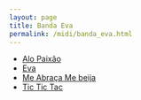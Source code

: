 ```yaml
---
layout: page
title: Banda Eva
permalink: /midi/banda_eva.html
---
```


* [Alo Paixão](https://objectstorage.sa-saopaulo-1.oraclecloud.com/n/grwdgud0delr/b/victor3d.com.br/o/midi%2Falopaix.mid)
* [Eva](https://objectstorage.sa-saopaulo-1.oraclecloud.com/n/grwdgud0delr/b/victor3d.com.br/o/midi%2FEva.rmi)
* [Me Abraça Me beija](https://objectstorage.sa-saopaulo-1.oraclecloud.com/n/grwdgud0delr/b/victor3d.com.br/o/midi%2FMe_abraca_me_beija.mid)
* [Tic Tic Tac](https://objectstorage.sa-saopaulo-1.oraclecloud.com/n/grwdgud0delr/b/victor3d.com.br/o/midi%2Ftictictac.mid)